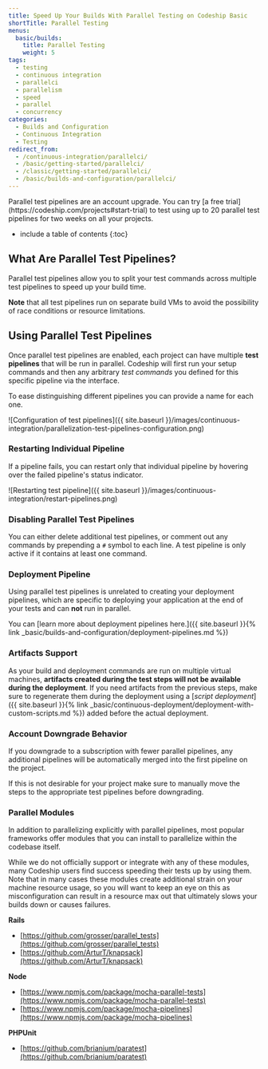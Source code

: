 ```yaml
---
title: Speed Up Your Builds With Parallel Testing on Codeship Basic
shortTitle: Parallel Testing
menus:
  basic/builds:
    title: Parallel Testing
    weight: 5
tags:
  - testing
  - continuous integration
  - parallelci
  - parallelism
  - speed
  - parallel
  - concurrency
categories:
  - Builds and Configuration  
  - Continuous Integration
  - Testing
redirect_from:
  - /continuous-integration/parallelci/
  - /basic/getting-started/parallelci/
  - /classic/getting-started/parallelci/
  - /basic/builds-and-configuration/parallelci/
---
```


<div class="info-block">
Parallel test pipelines are an account upgrade. You can try [a free trial](https://codeship.com/projects#start-trial) to test using up to 20 parallel test pipelines for two weeks on all your projects.
</div>

* include a table of contents
{:toc}

## What Are Parallel Test Pipelines?

Parallel test pipelines allow you to split your test commands across multiple test pipelines to speed up your build time.

**Note** that all test pipelines run on separate build VMs to avoid the possibility of race conditions or resource limitations.

## Using Parallel Test Pipelines

Once parallel test pipelines are enabled, each project can have multiple **test pipelines** that will be run in parallel. Codeship will first run your setup commands and then any arbitrary _test commands_ you defined for this specific pipeline via the interface.

To ease distinguishing different pipelines you can provide a name for each one.

![Configuration of test pipelines]({{ site.baseurl }}/images/continuous-integration/parallelization-test-pipelines-configuration.png)

### Restarting Individual Pipeline

If a pipeline fails, you can restart only that individual pipeline by hovering over the failed pipeline's status indicator.

![Restarting test pipeline]({{ site.baseurl }}/images/continuous-integration/restart-pipelines.png)

### Disabling Parallel Test Pipelines

You can either delete additional test pipelines, or comment out any commands by prepending a `#` symbol to each line. A test pipeline is only active if it contains at least one command.

### Deployment Pipeline

Using parallel test pipelines is unrelated to creating your deployment pipelines, which are specific to deploying your application at the end of your tests and can **not** run in parallel.

You can [learn more about deployment pipelines here.]({{ site.baseurl }}{% link _basic/builds-and-configuration/deployment-pipelines.md %})

### Artifacts Support

As your build and deployment commands are run on multiple virtual machines, **artifacts created during the test steps will not be available during the deployment**. If you need artifacts from the previous steps, make sure to regenerate them during the deployment using a [_script deployment_]({{ site.baseurl }}{% link _basic/continuous-deployment/deployment-with-custom-scripts.md %}) added before the actual deployment.

### Account Downgrade Behavior

If you downgrade to a subscription with fewer parallel pipelines, any additional pipelines will be automatically merged into the first pipeline on the project.

If this is not desirable for your project make sure to manually move the steps to the appropriate test pipelines before downgrading.

### Parallel Modules

In addition to parallelizing explicitly with parallel pipelines, most popular frameworks offer modules that you can install to parallelize within the codebase itself.

While we do not officially support or integrate with any of these modules, many Codeship users find success speeding their tests up by using them. Note that in many cases these modules create additional strain on your machine resource usage, so you will want to keep an eye on this as misconfiguration can result in a resource max out that ultimately slows your builds down or causes failures.

**Rails**
- [https://github.com/grosser/parallel_tests](https://github.com/grosser/parallel_tests)
- [https://github.com/ArturT/knapsack](https://github.com/ArturT/knapsack)

**Node**
- [https://www.npmjs.com/package/mocha-parallel-tests](https://www.npmjs.com/package/mocha-parallel-tests)
- [https://www.npmjs.com/package/mocha-pipelines](https://www.npmjs.com/package/mocha-pipelines)

**PHPUnit**
- [https://github.com/brianium/paratest](https://github.com/brianium/paratest)
